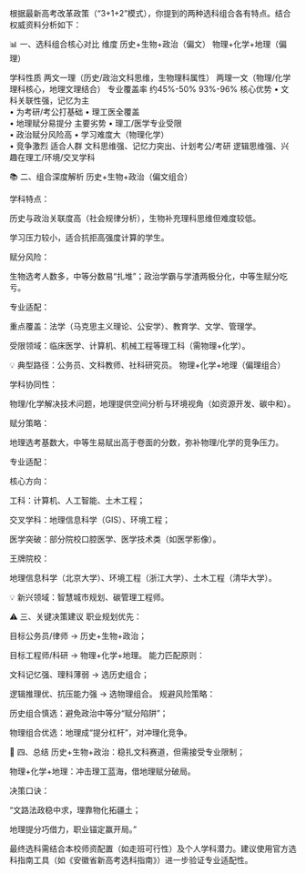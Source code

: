 根据最新高考改革政策（“3+1+2”模式），你提到的两种选科组合各有特点。结合权威资料分析如下：

📊 一、选科组合核心对比
维度         历史+生物+政治（偏文） 物理+化学+地理（偏理）

学科性质 两文一理（历史/政治文科思维，生物理科属性） 两理一文（物理/化学理科核心，地理文理结合）
专业覆盖率 约45%-50% 93%-96%
核心优势 • 文科关联性强，记忆为主<br>• 为考研/考公打基础 • 理工医全覆盖<br>• 地理赋分易提分
主要劣势 • 理工/医学专业受限<br>• 政治赋分风险高 • 学习难度大（物理化学）<br>• 竞争激烈
适合人群 文科思维强、记忆力突出、计划考公/考研 逻辑思维强、兴趣在理工/环境/交叉学科

📚 二、组合深度解析
历史+生物+政治（偏文组合）

学科特点：

历史与政治关联度高（社会规律分析），生物补充理科思维但难度较低。

学习压力较小，适合抗拒高强度计算的学生。

赋分风险：

生物选考人数多，中等分数易“扎堆”；政治学霸与学渣两极分化，中等生赋分吃亏。

专业适配：

重点覆盖：法学（马克思主义理论、公安学）、教育学、文学、管理学。

受限领域：临床医学、计算机、机械工程等理工科（需物理+化学）。

💡 典型路径：公务员、文科教师、社科研究员。
物理+化学+地理（偏理组合）

学科协同性：

物理/化学解决技术问题，地理提供空间分析与环境视角（如资源开发、碳中和）。

赋分策略：

地理选考基数大，中等生易赋出高于卷面的分数，弥补物理/化学的竞争压力。

专业适配：

核心方向：

工科：计算机、人工智能、土木工程；

交叉学科：地理信息科学（GIS）、环境工程；

医学突破：部分院校口腔医学、医学技术类（如医学影像）。

王牌院校：

地理信息科学（北京大学）、环境工程（浙江大学）、土木工程（清华大学）。

💡 新兴领域：智慧城市规划、碳管理工程师。

⚠️ 三、关键决策建议
职业规划优先：

目标公务员/律师 → 历史+生物+政治；

目标工程师/科研 → 物理+化学+地理。
能力匹配原则：

文科记忆强、理科薄弱 → 选历史组合；

逻辑推理优、抗压能力强 → 选物理组合。
规避风险策略：

历史组合慎选：避免政治中等分“赋分陷阱”；

物理组合优选：地理成“提分杠杆”，对冲理化竞争。

💎 四、总结
历史+生物+政治：稳扎文科赛道，但需接受专业限制；

物理+化学+地理：冲击理工蓝海，借地理赋分破局。

决策口诀：

“文路法政稳中求，理靠物化拓疆土；

地理提分巧借力，职业锚定赢开局。”

最终选科需结合本校师资配置（如走班可行性）及个人学科潜力。建议使用官方选科指南工具（如《安徽省新高考选科指南》）进一步验证专业适配性。
